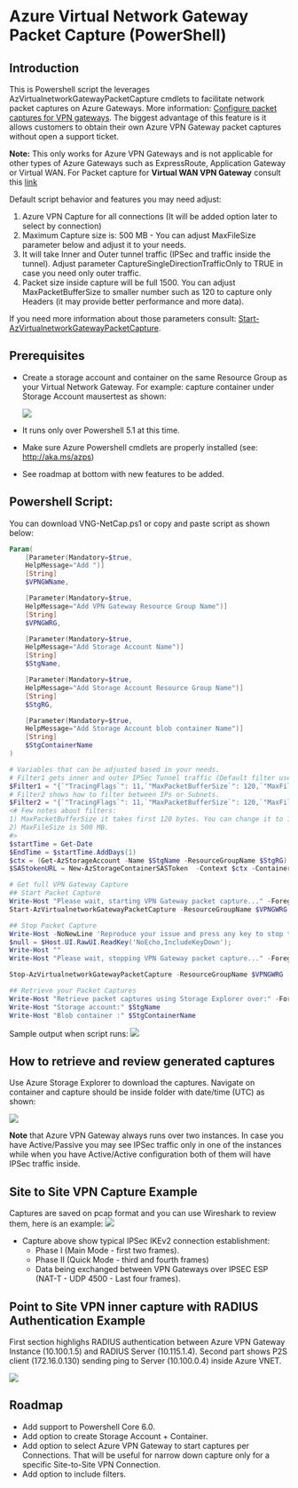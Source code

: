 # Azure Virtual Network Gateway Packet Capture (PowerShell)

## Introduction

This is Powershell script the leverages AzVirtualnetworkGatewayPacketCapture cmdlets to facilitate network packet captures on Azure Gateways. More information: [Configure packet captures for VPN gateways](https://docs.microsoft.com/en-us/azure/vpn-gateway/packet-capture). The biggest advantage of this feature is it allows customers to obtain their own Azure VPN Gateway packet captures without open a support ticket.

  **Note:** This only works for Azure VPN Gateways and is not applicable for other types of Azure Gateways such as ExpressRoute, Application Gateway or Virtual WAN.
  For Packet capture for **Virtual WAN VPN Gateway** consult this [link](https://github.com/dmauser/Lab/tree/master/vWAN-vpn-gateway-packet-capture)


Default script behavior and features you may need adjust:

1) Azure VPN Capture for all connections (It will be added option later to select by connection)
2) Maximum Capture size is: 500 MB - You can adjust MaxFileSize parameter below and adjust it to your needs.
3) It will take Inner and Outer tunnel traffic (IPSec and traffic inside the tunnel). Adjust parameter CaptureSingleDirectionTrafficOnly to TRUE in case you need only outer traffic.
4) Packet size inside capture will be full 1500. You can adjust MaxPacketBufferSize to smaller number such as 120 to capture only Headers (it may provide better performance and more data).

If you need more information about those parameters consult: [Start-AzVirtualnetworkGatewayPacketCapture](https://docs.microsoft.com/en-us/powershell/module/az.network/start-azvirtualnetworkgatewaypacketcapture).

## Prerequisites

- Create a storage account and container on the same Resource Group as your Virtual Network Gateway. For example: capture container under Storage Account mausertest as shown:

    ![](./media/createcontainer.png)

- It runs only over Powershell 5.1 at this time.
- Make sure Azure Powershell cmdlets are properly installed (see: http://aka.ms/azps)
- See roadmap at bottom with new features to be added.

## Powershell Script:

You can download VNG-NetCap.ps1 or copy and paste script as shown below:

```powershell
Param(
    [Parameter(Mandatory=$true,
    HelpMessage="Add ")]
    [String]
    $VPNGWName,

    [Parameter(Mandatory=$true,
    HelpMessage="Add VPN Gateway Resource Group Name")]
    [String]
    $VPNGWRG,

    [Parameter(Mandatory=$true,
    HelpMessage="Add Storage Account Name")]
    [String]
    $StgName,

    [Parameter(Mandatory=$true,
    HelpMessage="Add Storage Account Resource Group Name")]
    [String]
    $StgRG,

    [Parameter(Mandatory=$true,
    HelpMessage="Add Storage Account blob container Name")]
    [String]
    $StgContainerName
)

# Variables that can be adjusted based in your needs.
# Filter1 gets inner and outer IPSec Tunnel traffic (Default filter used by this script).
$Filter1 = "{`"TracingFlags`": 11,`"MaxPacketBufferSize`": 120,`"MaxFileSize`": 500,`"Filters`" :[{`"CaptureSingleDirectionTrafficOnly`": false}]}" 
# Filter2 shows how to filter between IPs or Subnets.
$Filter2 = "{`"TracingFlags`": 11,`"MaxPacketBufferSize`": 120,`"MaxFileSize`": 500,`"Filters`" :[{`"SourceSubnets`":[`"10.60.4.4/32`",`"10.200.1.5/32`"],`"DestinationSubnets`":[`"10.60.4.4/32`",`"10.200.1.5/32`"],`"CaptureSingleDirectionTrafficOnly`": false}]}" # This filter gets inner and outer IPSec Tunnel traffic.
<# Few notes about filters: 
1) MaxPacketBufferSize it takes first 120 bytes. You can change it to 1500 to get full packet size in case you need to investigate the payload.
2) MaxFileSize is 500 MB.
#>
$startTime = Get-Date
$EndTime = $startTime.AddDays(1)
$ctx = (Get-AzStorageAccount -Name $StgName -ResourceGroupName $StgRG).Context
$SAStokenURL = New-AzStorageContainerSASToken  -Context $ctx -Container $StgContainerName -Permission rwd -ExpiryTime $EndTime -FullUri

# Get full VPN Gateway Capture
## Start Packet Capture
Write-Host "Please wait, starting VPN Gateway packet capture..." -ForegroundColor Yellow
Start-AzVirtualnetworkGatewayPacketCapture -ResourceGroupName $VPNGWRG -Name $VPNGWName -FilterData $Filter1

## Stop Packet Capture
Write-Host -NoNewLine 'Reproduce your issue and press any key to stop to capture...' -ForegroundColor Yellow;
$null = $Host.UI.RawUI.ReadKey('NoEcho,IncludeKeyDown');
Write-Host ""
Write-Host "Please wait, stopping VPN Gateway packet capture..." -ForegroundColor Red

Stop-AzVirtualnetworkGatewayPacketCapture -ResourceGroupName $VPNGWRG -Name $VPNGWName -SasUrl $SAStokenURL

## Retrieve your Packet Captures
Write-Host "Retrieve packet captures using Storage Explorer over:" -ForegroundColor Yellow
Write-Host "Storage account:" $StgName
Write-Host "Blob container :" $StgContainerName
```

Sample output when script runs:
![](./media/scriptoutput.png)

## How to retrieve and review generated captures

Use Azure Storage Explorer to download the captures. Navigate on container and capture should be inside folder with date/time (UTC) as shown:

![](./media/captureresults.png)

**Note** that Azure VPN Gateway always runs over two instances. In case you have Active/Passive you may see IPSec traffic only in one of the instances while when you have Active/Active configuration both of them will have IPSec traffic inside.

## Site to Site VPN Capture Example

Captures are saved on pcap format and you can use Wireshark to review them, here is an example:
![](./media/samplecapture.png)

- Capture above show typical IPSec IKEv2 connection establishment:
    - Phase I (Main Mode - first two frames). 
    - Phase II (Quick Mode - third and fourth frames) 
    - Data being exchanged between VPN Gateways over IPSEC ESP (NAT-T - UDP 4500 - Last four frames).

## Point to Site VPN inner capture with RADIUS Authentication Example

First section highlighs RADIUS authentication between Azure VPN Gateway Instance (10.100.1.5) and RADIUS Server (10.115.1.4).
Second part shows P2S client (172.16.0.130) sending ping to Server (10.100.0.4) inside Azure VNET.

![](./media/radiusp2s.png)

## Roadmap

- Add support to Powershell Core 6.0.
- Add option to create Storage Account + Container.
- Add option to select Azure VPN Gateway to start captures per Connections. That will be useful for narrow down capture only for a specific Site-to-Site VPN Connection.
- Add option to include filters.
